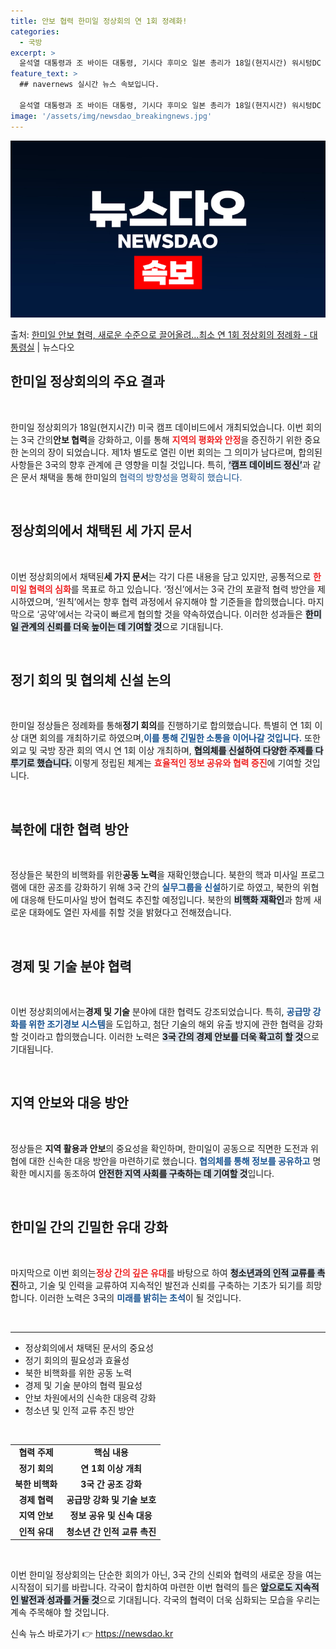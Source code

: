 ```yaml
---
title: 안보 협력 한미일 정상회의 연 1회 정례화!
categories:
  - 국방
excerpt: >
  윤석열 대통령과 조 바이든 대통령, 기시다 후미오 일본 총리가 18일(현지시간) 워시텅DC 인근 미국 대통령…
feature_text: >
  ## navernews 실시간 뉴스 속보입니다.

  윤석열 대통령과 조 바이든 대통령, 기시다 후미오 일본 총리가 18일(현지시간) 워시텅DC 인근 미국 대통령…
image: '/assets/img/newsdao_breakingnews.jpg'
---
```


![뉴스다오 속보](/assets/img/newsdao_breakingnews.jpg)

<p>출처: <a href="https://newsdao.kr/1633" rel="dofollow">한미일 안보 협력, 새로운 수준으로 끌어올려…최소 연 1회 정상회의 정례화 - 대통령실</a> | 뉴스다오</p>

<h2 data-ke-size="size26">한미일 정상회의의 주요 결과</h2>

<p data-ke-size="size16">&nbsp;</p>
한미일 정상회의가 18일(현지시간) 미국 캠프 데이비드에서 개최되었습니다. 이번 회의는 3국 간의<strong><b>안보 협력</b></strong>을 강화하고, 이를 통해 <b><span style="color: #ee2323;">지역의 평화와 안정</span></b>을 증진하기 위한 중요한 논의의 장이 되었습니다. 제1차 별도로 열린 이번 회의는 그 의미가 남다르며, 합의된 사항들은 3국의 향후 관계에 큰 영향을 미칠 것입니다. 특히, <b><span style="background-color: #21538527;">‘캠프 데이비드 정신’</span></b>과 같은 문서 채택을 통해 한미일의 <span style="color: #1a5490;">협력의 방향성을 명확히 했습니다.</span> 

<p data-ke-size="size16">&nbsp;</p>

<h2 data-ke-size="size26">정상회의에서 채택된 세 가지 문서</h2>

<p data-ke-size="size16">&nbsp;</p>
이번 정상회의에서 채택된<strong><b>세 가지 문서</b></strong>는 각기 다른 내용을 담고 있지만, 공통적으로 <b><span style="color: #ee2323;">한미일 협력의 심화</span></b>를 목표로 하고 있습니다. ‘정신’에서는 3국 간의 포괄적 협력 방안을 제시하였으며, ‘원칙’에서는 향후 협력 과정에서 유지해야 할 기준들을 합의했습니다. 마지막으로 ‘공약’에서는 각국이 빠르게 협의할 것을 약속하였습니다. 이러한 성과들은 <b><span style="background-color: #21538527;">한미일 관계의 신뢰를 더욱 높이는 데 기여할 것</span></b>으로 기대됩니다.

<p data-ke-size="size16">&nbsp;</p>

<h2 data-ke-size="size26">정기 회의 및 협의체 신설 논의</h2>

<p data-ke-size="size16">&nbsp;</p>
한미일 정상들은 정례화를 통해<strong><b>정기 회의</b></strong>를 진행하기로 합의했습니다. 특별히 연 1회 이상 대면 회의를 개최하기로 하였으며,<b><span style="color: #1a5490;">이를 통해 긴밀한 소통을 이어나갈 것입니다.</span></b> 또한 외교 및 국방 장관 회의 역시 연 1회 이상 개최하며, <b><span style="background-color: #21538527;">협의체를 신설하여 다양한 주제를 다루기로 했습니다.</span></b> 이렇게 정립된 체계는 <b><span style="color: #ee2323;">효율적인 정보 공유와 협력 증진</span></b>에 기여할 것입니다.

<p data-ke-size="size16">&nbsp;</p>

<h2 data-ke-size="size26">북한에 대한 협력 방안</h2>

<p data-ke-size="size16">&nbsp;</p>
정상들은 북한의 비핵화를 위한<strong><b>공동 노력</b></strong>을 재확인했습니다. 북한의 핵과 미사일 프로그램에 대한 공조를 강화하기 위해 3국 간의 <b><span style="color: #1a5490;">실무그룹을 신설</span></b>하기로 하였고, 북한의 위협에 대응해 탄도미사일 방어 협력도 추진할 예정입니다. 북한의 <b><span style="background-color: #21538527;">비핵화 재확인</span></b>과 함께 새로운 대화에도 열린 자세를 취할 것을 밝혔다고 전해졌습니다.

<p data-ke-size="size16">&nbsp;</p>

<h2 data-ke-size="size26">경제 및 기술 분야 협력</h2>

<p data-ke-size="size16">&nbsp;</p>
이번 정상회의에서는<strong><b>경제 및 기술</b></strong> 분야에 대한 협력도 강조되었습니다. 특히, <b><span style="color: #1a5490;">공급망 강화를 위한 조기경보 시스템</span></b>을 도입하고, 첨단 기술의 해외 유출 방지에 관한 협력을 강화할 것이라고 합의했습니다. 이러한 노력은 <b><span style="background-color: #21538527;">3국 간의 경제 안보를 더욱 확고히 할 것</span></b>으로 기대됩니다.

<p data-ke-size="size16">&nbsp;</p>

<h2 data-ke-size="size26">지역 안보와 대응 방안</h2>

<p data-ke-size="size16">&nbsp;</p>
정상들은 <strong><b>지역 활용과 안보</b></strong>의 중요성을 확인하며, 한미일이 공동으로 직면한 도전과 위협에 대한 신속한 대응 방안을 마련하기로 했습니다. <b><span style="color: #1a5490;">협의체를 통해 정보를 공유하고</span></b> 명확한 메시지를 동조하여 <b><span style="background-color: #21538527;">안전한 지역 사회를 구축하는 데 기여할 것</span></b>입니다.

<p data-ke-size="size16">&nbsp;</p>

<h2 data-ke-size="size26">한미일 간의 긴밀한 유대 강화</h2>

<p data-ke-size="size16">&nbsp;</p>
마지막으로 이번 회의는<span style="color: #ee2323;"><b>정상 간의 깊은 유대</b></span>를 바탕으로 하여 <b><span style="background-color: #21538527;">청소년과의 인적 교류를 촉진</span></b>하고, 기술 및 인력을 교류하여 지속적인 발전과 신뢰를 구축하는 기초가 되기를 희망합니다. 이러한 노력은 3국의 <b><span style="color: #1a5490;">미래를 밝히는 초석</span></b>이 될 것입니다.

<p data-ke-size="size16">&nbsp;</p>

<hr />

<ul>
    <li>정상회의에서 채택된 문서의 중요성</li>
    <li>정기 회의의 필요성과 효율성</li>
    <li>북한 비핵화를 위한 공동 노력</li>
    <li>경제 및 기술 분야의 협력 필요성</li>
    <li>안보 차원에서의 신속한 대응력 강화</li>
    <li>청소년 및 인적 교류 추진 방안</li>
</ul>

<p data-ke-size="size16">&nbsp;</p>

<table>
    <tr>
        <td style="text-align: center; height: 17px;"><b>협력 주제</b></td>
        <td style="text-align: center; height: 17px;"><b>핵심 내용</b></td>
    </tr>
    <tr>
        <td style="text-align: center; height: 17px;"><b>정기 회의</b></td>
        <td style="text-align: center; height: 17px;"><b>연 1회 이상 개최</b></td>
    </tr>
    <tr>
        <td style="text-align: center; height: 17px;"><b>북한 비핵화</b></td>
        <td style="text-align: center; height: 17px;"><b>3국 간 공조 강화</b></td>
    </tr>
    <tr>
        <td style="text-align: center; height: 17px;"><b>경제 협력</b></td>
        <td style="text-align: center; height: 17px;"><b>공급망 강화 및 기술 보호</b></td>
    </tr>
    <tr>
        <td style="text-align: center; height: 17px;"><b>지역 안보</b></td>
        <td style="text-align: center; height: 17px;"><b>정보 공유 및 신속 대응</b></td>
    </tr>
    <tr>
        <td style="text-align: center; height: 17px;"><b>인적 유대</b></td>
        <td style="text-align: center; height: 17px;"><b>청소년 간 인적 교류 촉진</b></td>
    </tr>
</table>

<p data-ke-size="size16">&nbsp;</p>

이번 한미일 정상회의는 단순한 회의가 아닌, <b></b>3국 간의 신뢰와 협력의 새로운 장을 여는 시작점이 되기를 바랍니다. 각국이 합치하여 마련한 이번 협력의 틀은 <b><span style="background-color: #21538527;">앞으로도 지속적인 발전과 성과를 거둘 것</span></b>으로 기대됩니다. 각국의 협력이 더욱 심화되는 모습을 우리는 계속 주목해야 할 것입니다. 

신속 뉴스 바로가기 👉 <a href="https://newsdao.kr" rel="dofollow">https://newsdao.kr</a>


